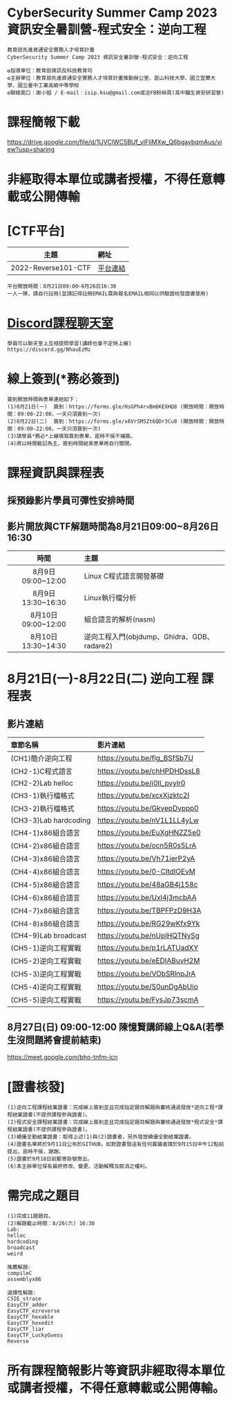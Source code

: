 # CyberSecurity Summer Camp 2023 資訊安全暑訓營-程式安全：逆向工程
```
教育部先進資通安全實務人才培育計畫
CyberSecurity Summer Camp 2023 資訊安全暑訓營-程式安全：逆向工程
   
✪指導單位：教育部資訊及科技教育司
✪主辦單位：教育部先進資通安全實務人才培育計畫推動辦公室、崑山科技大學、國立宜蘭大學、國立臺中工業高級中等學校
✪聯絡窗口：謝小姐 / E-mail：isip.ksu@gmail.com或洽FB粉絲頁(高中職生資安研習營)
```
# 課程簡報下載
https://drive.google.com/file/d/1UVClWC5BUf_vlFIiMXw_Q6bgaybqmAus/view?usp=sharing

# 非經取得本單位或講者授權，不得任意轉載或公開傳輸

# [CTF平台]
|主題|網址|
|:----:|:------|
|2022-Reverse101-CTF|[平台連結](http://140.110.112.212)|
```
平台開放時間：8月21日09:00~8月26日16:30
一人一隊，請自行註冊(並請記得註冊EMAIL需與報名EMAIL相同以供驗證核發證書使用)
```

# [Discord課程聊天室](https://discord.gg/NhauEzMz)
```
學員可以聊天室上互相提問學習(講師也會不定時上線)
https://discord.gg/NhauEzMz
```


# 線上簽到(*務必簽到)
```
簽到開放時間與表單連結如下：
(1)8月21日(一)  簽到：https://forms.gle/HsGPh4rvBm6KEXHQ8 (開放時間：開放時間：09:00-22:00，一天只須簽到一次)
(2)8月22日(二)  簽到：https://forms.gle/x6VrSMSZt6QDr3Cu8 (開放時間：開放時間：09:00-22:00，一天只須簽到一次)
(3)請學員*務必*上線填寫簽到表單，逾時不侯不補簽。
(4)將以時間截記為主，簽到時間結束表單將自行關閉。
```


#  課程資訊與課程表
## 採預錄影片學員可彈性安排時間
## 影片開放與CTF解題時間為8月21日09:00~8月26日16:30
|時間|主題|
|:----:|:----|
|8月9日09:00~12:00|Linux C程式語言開發基礎|
|8月9日13:30~16:30|Linux執行檔分析|
|8月10日09:00~12:00|組合語言的解析(nasm)|
|8月10日13:30~14:30|逆向工程入門(objdump、Ghidra、GDB、radare2)|


# 8月21日(一)-8月22日(二) 逆向工程  課程表
## 影片連結
|章節名稱|影片連結|
|:------|:-------------|
|(CH1)簡介逆向工程|https://youtu.be/flg_BSfSb7U|
|(CH2-1)C程式語言|https://youtu.be/chHPDHDssL8|
|(CH2-2)Lab helloc|https://youtu.be/i0Il_pvylr0|
|(CH3-1)執行檔格式|https://youtu.be/xcxXjzktc2I|
|(CH3-2)執行檔格式|https://youtu.be/GkvepDvppp0|
|(CH3-3)Lab hardcoding|https://youtu.be/nV1L1LL4yLw|
|(CH4-1)x86組合語言|https://youtu.be/EuXgHNZZ5e0|
|(CH4-2)x86組合語言|https://youtu.be/ocn5R0s5LrA|
|(CH4-3)x86組合語言|https://youtu.be/Vh71ierP2yA|
|(CH4-4)x86組合語言|https://youtu.be/0-CltdIOEvM|
|(CH4-5)x86組合語言|https://youtu.be/48aGB4j158c|
|(CH4-6)x86組合語言|https://youtu.be/Uxl4j3mcbAA|
|(CH4-7)x86組合語言|https://youtu.be/TBPFPzD9H3A|
|(CH4-8)x86組合語言|https://youtu.be/RG29wKfx9Yk|
|(CH4-9)Lab broadcast|https://youtu.be/nUpIHQTNySg|
|(CH5-1)逆向工程實戰|https://youtu.be/p1rLATUadXY|
|(CH5-2)逆向工程實戰|https://youtu.be/eEDIABuvH2M|
|(CH5-3)逆向工程實戰|https://youtu.be/VObSRlnpJrA|
|(CH5-4)逆向工程實戰|https://youtu.be/S0unDgAbUio|
|(CH5-5)逆向工程實戰|https://youtu.be/FysJp73scmA|


## 8月27日(日) 09:00-12:00 陳憶賢講師線上Q&A(若學生沒問題將會提前結束)
https://meet.google.com/bho-tnfm-icn


# [證書核發]
```
(1)逆向工程課程結業證書：完成線上簽到並且完成指定題目解題與審核通過發放*逆向工程*課程結業證書(不提供課程參與證書)。
(2)程式安全課程結業證書：完成線上簽到並且完成指定題目解題與審核通過發放*程式安全*課程結業證書(不提供課程參與證書)。
(3)績優全勤結業證書：取得上述(1)與(2)證書者，另外發放績優全勤結業證書。
(4)證書名單將於9月11日公布於GITHUB，如對證書發送有任何異議者請於9月15日中午12點前提出，逾時不侯，謝謝。
(5)證書於9月18日前郵寄掛號寄出。
(6)本主辦單位保有最終修改、變更、活動解釋及取消之權利。 
```


#  需完成之題目      
```
(1)完成11題題目。
(2)解題截止時間：8/26(六) 16:30
Lab:
helloc
hardcoding
broadcast
weird

推薦解題:
compileC
assemblyx86

選擇性解題:
CSIE_strace
EasyCTF_adder
EasyCTF_ezreverse
EasyCTF_hexable
EasyCTF_hexedit
EasyCTF_liar
EasyCTF_LuckyGuess
Reverse
```

#  所有課程簡報影片等資訊非經取得本單位或講者授權，不得任意轉載或公開傳輸。
